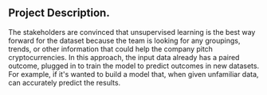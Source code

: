 ## Project Description.
The stakeholders are convinced that unsupervised learning is the best way forward for the dataset because the team is looking for any groupings, trends, or other information that could help the company pitch cryptocurrencies. In this approach, the input data already has a paired outcome, plugged in to train the model to predict outcomes in new datasets. For example, if it's wanted to build a model that, when given unfamiliar data, can accurately predict the results.
